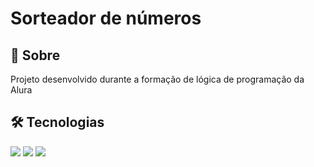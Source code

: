 <h1>Sorteador de números</h1>

<h2>📝 Sobre</h2>
<p>Projeto desenvolvido durante a formação de lógica de programação da Alura</p>

<h2>🛠 Tecnologias</h2>
<div>
  <img src="https://img.shields.io/badge/HTML-239120?style=for-the-badge&logo=html5&logoColor=white">
  <img src="https://img.shields.io/badge/CSS-239120?&style=for-the-badge&logo=css3&logoColor=white">
  <img src="https://img.shields.io/badge/JavaScript-F7DF1E?style=for-the-badge&logo=javascript&logoColor=black">
</div>﻿
